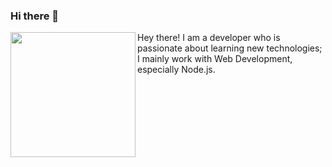 ### Hi there 👋

<img align="left" src="https://cdn.swisscows.ch//http://3.bp.blogspot.com/-_1A4urzzago/TZw5K41Z7CI/AAAAAAAAASw/nXHQX-0tNUA/s1600/fox+outline.jpg" height=200/>

Hey there! I am a developer who is passionate about learning new technologies; I mainly work with Web Development, especially Node.js. 



